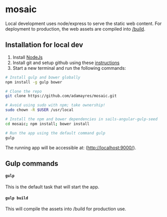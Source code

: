 # mosaic

Local development uses node/express to serve the static web content. For deployment to production, the web assets are compiled into [/build](https://github.com/adamayres/mosaic/tree/master/build).

## Installation for local dev

1. Install [NodeJs](http://nodejs.org/download/)
2. Install git and setup github using these [instructions](https://help.github.com/articles/set-up-git)
3. Start a new terminal and run the following commands:

```bash
# Install gulp and bower globally
npm install -g gulp bower

# Clone the repo
git clone https://github.com/adamayres/mosaic.git

# Avoid using sudo with npm; take ownership!
sudo chown -R $USER /usr/local

# Install the npm and bower dependencies in sails-angular-gulp-seed
cd mosaic; npm install; bower install

# Run the app using the default command gulp
gulp
```

The running app will be accessible at: ([http://localhost:9000/](http://localhost:9000)).

## Gulp commands

#### `gulp`

This is the default task that will start the app.

#### `gulp build`

This will compile the assets into /build for production use.

